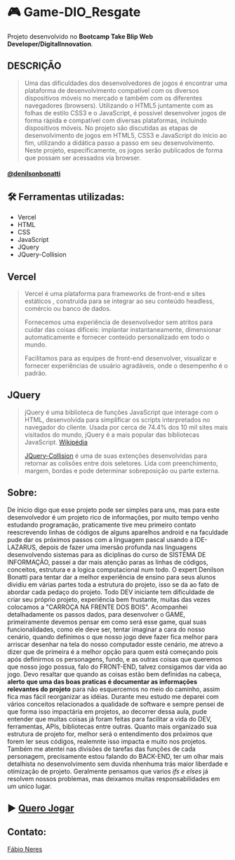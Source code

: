 # 🎮 Game-DIO_Resgate
Projeto desenvolvido no **Bootcamp Take Blip Web Developer/DigitalInnovation**.

## DESCRIÇÃO
>Uma das dificuldades dos desenvolvedores de jogos é encontrar uma plataforma de desenvolvimento compatível com os diversos dispositivos móveis no mercado e também com os diferentes navegadores (browsers). Utilizando o HTML5 juntamente com as folhas de estilo CSS3 e o JavaScript, é possível desenvolver jogos de forma rápida e compatível com diversas plataformas, incluindo dispositivos móveis. No projeto são discutidas as etapas de desenvolvimento de jogos em HTML5, CSS3 e JavaScript do início ao fim, utilizando a didática passo a passo em seu desenvolvimento. Neste projeto, especificamente, os jogos serão publicados de forma que possam ser acessados via browser.
#### [@denilsonbonatti](https://github.com/denilsonbonatti)

## 🛠️ Ferramentas utilizadas:
- Vercel
- HTML
- CSS
- JavaScript
- JQuery
- JQuery-Collision

## Vercel
>Vercel é uma plataforma para frameworks de front-end e sites estáticos , construída para se integrar ao seu conteúdo headless, comércio ou banco de dados.
>
>Fornecemos uma experiência de desenvolvedor sem atritos para cuidar das coisas difíceis: implantar instantaneamente, dimensionar automaticamente e fornecer conteúdo personalizado em todo o mundo.
>
>Facilitamos para as equipes de front-end desenvolver, visualizar e fornecer experiências de usuário agradáveis, onde o desempenho é o padrão.


## JQuery
>jQuery é uma biblioteca de funções JavaScript que interage com o HTML, desenvolvida para simplificar os scripts interpretados no navegador do cliente. Usada por cerca de 74.4% dos 10 mil sites mais visitados do mundo, jQuery é a mais popular das bibliotecas JavaScript. [Wikipédia](https://pt.wikipedia.org/wiki/JQuery)
>
>[JQuery-Collision](https://sourceforge.net/projects/jquerycollision/) é uma de suas extenções desenvolvidas  para retornar as colisões entre dois seletores. Lida com preenchimento, margem, bordas e pode determinar sobreposição ou parte externa.

## Sobre:

De ínicio digo que esse projeto pode ser simples para uns, mas para este desenvolvedor é um projeto rico de informações, por muito tempo 
venho estudando programação, praticamente tive meu primeiro contato reescrevendo linhas de códigos de alguns aparelhos android e na 
faculdade pude dar os próximos passos com a linguagem pascal usando a IDE-LAZARUS, depois de fazer uma imersão profunda nas linguagens
desenvolvendo sistemas para as diciplinas do curso de SISTEMA DE INFORMAÇÃO, passei a dar mais atenção paras as linhas de códigos,
conceitos, estrutura e a logica computacional num todo.
O expert Denilson Bonatti para tentar dar a melhor experiência de ensino para seus alunos dividiu em várias partes toda a estrutura do
projeto, isso se da ao fato de abordar cada pedaço do projeto.
Todo DEV iniciante tem dificuldade de criar seu próprio projeto, experiência bem frustante, muitas das vezes colocamos a "CARROÇA NA 
FRENTE DOS BOIS".
Acompanhei detalhadamente os passos dados, para desenvolver o GAME, primeiramente devemos pensar em como será esse game, qual suas
funcionalidades, como ele deve ser, tentar imaginar a cara do nosso cenário, quando definimos o que nosso jogo deve fazer fica melhor
para arriscar desenhar na tela do nosso computador esste cenário, me atrevo a dizer que de primeira é a melhor opção para quem está
começando pois após definirmos os personagens, fundo, e as outras coisas que queremos que nosso jogo possua, falo do FRONT-END, talvez
consigamos dar vida ao jogo.
Devo resaltar que quando as coisas estão bem definidas na cabeça, **alerto que uma das boas praticas é documentar as informações relevantes do projeto**
para não esquercemos no meio do caminho, assim fica mas fácil reorganizar as idéias.
Durante meu estudo me deparei com vários conceitos relacionados a qualidade de software e sempre pensei de que forma isso impactária em
projetos, ao decorrer dessa aula, pude entender que muitas coisas já foram feitas para facilitar a vida do DEV, ferramentas, APIs, bibliotecas 
entre outras.
Quanto mais organizado sua estrutura de projeto for, melhor será o entendimento dos próximos que forem ler seus códigos, realemnte isso
impacta e muito nos projetos.
Também me atentei nas divisões de tarefas das funções de cada personagem, precisamente estou falando do BACK-END, ter um olhar mais 
detalhista no desenvolvimento sem duvida nhenhuma trás maior liberdade e otimização de projeto.
Geralmente pensamos que varios _ifs e elses_ já resolvem nossos problemas, mas deixamos muitas responsabilidades em um unico lugar.

## ▶️ [Quero Jogar](https://game-dio-resgate.vercel.app/)

## Contato:
[Fábio Neres](https://www.linkedin.com/in/fabioneresdejesus)
